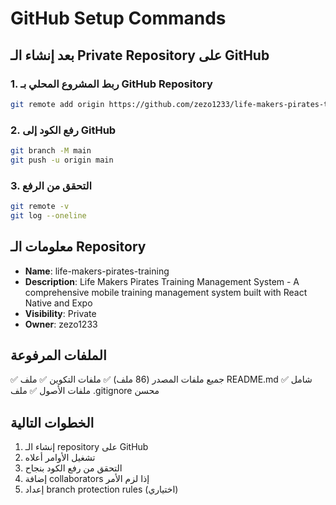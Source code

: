 # GitHub Setup Commands

## بعد إنشاء الـ Private Repository على GitHub

### 1. ربط المشروع المحلي بـ GitHub Repository
```bash
git remote add origin https://github.com/zezo1233/life-makers-pirates-training.git
```

### 2. رفع الكود إلى GitHub
```bash
git branch -M main
git push -u origin main
```

### 3. التحقق من الرفع
```bash
git remote -v
git log --oneline
```

## معلومات الـ Repository

- **Name**: life-makers-pirates-training
- **Description**: Life Makers Pirates Training Management System - A comprehensive mobile training management system built with React Native and Expo
- **Visibility**: Private
- **Owner**: zezo1233

## الملفات المرفوعة

✅ جميع ملفات المصدر (86 ملف)
✅ ملفات التكوين
✅ ملف README.md شامل
✅ ملفات الأصول
✅ ملف .gitignore محسن

## الخطوات التالية

1. إنشاء الـ repository على GitHub
2. تشغيل الأوامر أعلاه
3. التحقق من رفع الكود بنجاح
4. إضافة collaborators إذا لزم الأمر
5. إعداد branch protection rules (اختياري)
